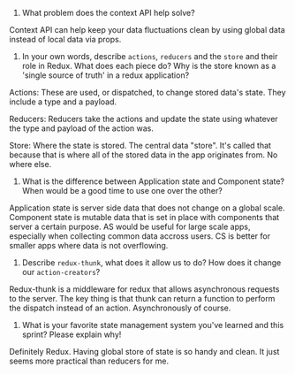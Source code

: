 1. What problem does the context API help solve?

Context API can help keep your data fluctuations clean by using global data instead of local data via props.

1. In your own words, describe `actions`, `reducers` and the `store` and their role in Redux. What does each piece do? Why is the store known as a 'single source of truth' in a redux application?

Actions: These are used, or dispatched, to change stored data's state. They include a type and a payload.

Reducers: Reducers take the actions and update the state using whatever the type and payload of the action was.

Store: Where the state is stored. The central data "store". It's called that because that is where all of the stored data in the app originates from. No where else.

1. What is the difference between Application state and Component state? When would be a good time to use one over the other?

Application state is server side data that does not change on a global scale. Component state is mutable data that is set in place with components that server a certain purpose. AS would be useful for large scale apps, especially when collecting common data accross users. CS is better for smaller apps where data is not overflowing.

1. Describe `redux-thunk`, what does it allow us to do? How does it change our `action-creators`?

Redux-thunk is a middleware for redux that allows asynchronous requests to the server. The key thing is that thunk can return a function to perform the dispatch instead of an action. Asynchronously of course.

1. What is your favorite state management system you've learned and this sprint? Please explain why!

Definitely Redux. Having global store of state is so handy and clean. It just seems more practical than reducers for me.
